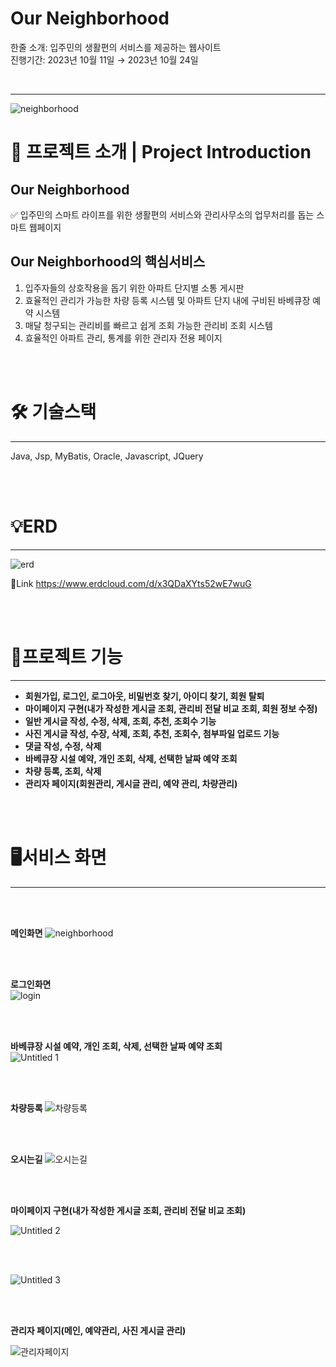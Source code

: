 # Our Neighborhood

한줄 소개: 입주민의 생활편의 서비스를 제공하는 웹사이트 <br>
진행기간: 2023년 10월 11일 → 2023년 10월 24일

<br>

---

![neighborhood](https://github.com/Afdddd/Our_Neighborhood/assets/109032883/28674f29-8cfe-4e16-be66-02f808e3e9fc)


# 📖 프로젝트 소개 | Project Introduction
<h2>Our Neighborhood</h2> 
✅ 입주민의 스마트 라이프를 위한 생활편의 서비스와 관리사무소의 업무처리를 돕는 스마트 웹페이지

## Our Neighborhood의 핵심서비스

1. 입주자들의 상호작용을 돕기 위한 아파트 단지별 소통 게시판
2. 효율적인 관리가 가능한 차량 등록 시스템 및 아파트 단지 내에 구비된 바베큐장 예약 시스템
3. 매달 청구되는 관리비를 빠르고 쉽게 조회 가능한 관리비 조회 시스템
4. 효율적인 아파트 관리, 통계를 위한 관리자 전용 페이지 


<br><br>

# 🛠 기술스택
---


Java, Jsp, MyBatis, Oracle, Javascript, JQuery

<br>
<br>

# 💡ERD
---
![erd](https://github.com/Afdddd/Our_Neighborhood/assets/109032883/c0d5ced2-dec9-4ed1-a35a-479fe8a4b0c4)

🔗Link https://www.erdcloud.com/d/x3QDaXYts52wE7wuG


<br>
<br>

# 📜프로젝트 기능

---

- **회원가입, 로그인, 로그아웃, 비밀번호 찾기, 아이디 찾기, 회원 탈퇴**
- **마이페이지 구현(내가 작성한 게시글 조회, 관리비 전달 비교 조회, 회원 정보 수정)**
- **일반 게시글 작성, 수정, 삭제, 조회, 추천, 조회수 기능**
- **사진 게시글 작성, 수장, 삭제, 조회, 추천, 조회수, 첨부파일 업로드 기능**
- **댓글 작성, 수정, 삭제**
- **바베큐장 시설 예약, 개인 조회, 삭제, 선택한 날짜 예약 조회**
- **차량 등록, 조회, 삭제**
- **관리자 페이지(회원관리, 게시글 관리, 예약 관리, 차량관리)**


<br>
<br>

# 🖥️서비스 화면

---

<br>
<br>

**메인화면**
![neighborhood](https://github.com/Afdddd/Our_Neighborhood/assets/109032883/28674f29-8cfe-4e16-be66-02f808e3e9fc)


<br>
<br>

**로그인화면** <br>
![login](https://github.com/Afdddd/Our_Neighborhood/assets/109032883/5152ee3e-28e8-48fd-8ab5-afb2a982aa20)


<br>
<br>

**바베큐장 시설 예약, 개인 조회, 삭제, 선택한 날짜 예약 조회** <br>
![Untitled 1](https://github.com/Afdddd/Our_Neighborhood/assets/109032883/8b12d4dd-d998-45c9-904a-a93e9737d150)


<br>
<br>

**차량등록**
![차량등록](https://github.com/Afdddd/Our_Neighborhood/assets/109032883/fdfa44d4-82e3-4265-9aee-8e1999a0a702)


<br>
<br>

**오시는길**
![오시는길](https://github.com/Afdddd/Our_Neighborhood/assets/109032883/4f19445b-3464-42ef-8c59-e225c5da80d3)


<br>
<br>

**마이페이지 구현(내가 작성한 게시글 조회, 관리비 전달 비교 조회)**

![Untitled 2](https://github.com/Afdddd/Our_Neighborhood/assets/109032883/009c8357-6f27-4434-9b17-41817f15c506)


<br>
<br>

![Untitled 3](https://github.com/Afdddd/Our_Neighborhood/assets/109032883/b39379e2-07cc-4b1e-b195-78d1d1f5e5e3)


<br>
<br>


**관리자 페이지(메인, 예약관리, 사진 게시글 관리)**

![관리자페이지](https://github.com/Afdddd/Our_Neighborhood/assets/109032883/66cfe88d-8be0-4068-a6bb-69e429356b1a)









